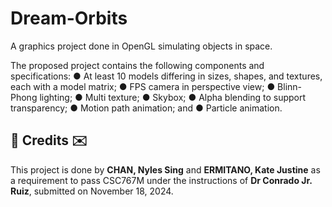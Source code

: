 # Dream-Orbits
A graphics project done in OpenGL simulating objects in space. 

The proposed project contains the following components and specifications:
● At least 10 models differing in sizes, shapes, and textures, each with a model matrix;
● FPS camera in perspective view;
● Blinn-Phong lighting;
● Multi texture;
● Skybox;
● Alpha blending to support transparency;
● Motion path animation; and
● Particle animation.

<h2>💌 Credits ✉️</h2>
This project is done by <b>CHAN, Nyles Sing</b> and <b>ERMITANO, Kate Justine</b> as a requirement to pass CSC767M under the instructions of <b>Dr Conrado Jr. Ruiz</b>, submitted on November 18, 2024.
